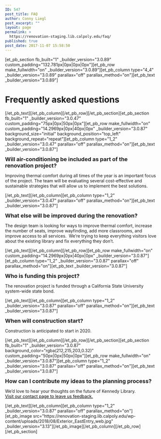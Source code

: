 ```yaml
---
ID: 547
post_title: FAQ
author: Conny Liegl
post_excerpt: ""
layout: page
permalink: >
  https://renovation-staging.lib.calpoly.edu/faq/
published: true
post_date: 2017-11-07 15:58:50
---
```

[et_pb_section fb_built="1" _builder_version="3.0.89" custom_padding="132.781px|0px|0px|0px"][et_pb_row make_fullwidth="on" _builder_version="3.0.89"][et_pb_column type="4_4" _builder_version="3.0.89" parallax="off" parallax_method="on"][et_pb_text _builder_version="3.0.89"]<h1>Frequently asked <strong>questions</strong></h1>[/et_pb_text][/et_pb_column][/et_pb_row][/et_pb_section][et_pb_section fb_built="1" _builder_version="3.0.47" custom_padding="75px|0px|50px|0px"][et_pb_row make_fullwidth="on" custom_padding="14.2969px|0px|40px|0px" _builder_version="3.0.87" background_size="initial" background_position="top_left" background_repeat="repeat"][et_pb_column type="1_2" _builder_version="3.0.47" parallax="off" parallax_method="on"][et_pb_text _builder_version="3.0.87"]<p><span style="font-size: large;"><strong>Will air-conditioning be included as part of the renovation project?</strong></span></p>
<p class="m_1395040769214602009x_MsoNormal"><span>Improving thermal comfort during all times of the year is an important focus of the project. The team will be evaluating several cost-effective and sustainable strategies that will allow us to implement the best solutions.</span></p>[/et_pb_text][/et_pb_column][et_pb_column type="1_2" _builder_version="3.0.47" parallax="off" parallax_method="on"][et_pb_text _builder_version="3.0.87"]<p><span style="font-size: large;"><strong>What else will be improved during the renovation?</strong></span></p>
<p><span>The design team is looking for ways to improve thermal comfort, increase the number of seats, improve wayfinding, add more classrooms, and improve access to all services.  We’re trying to keep everything visitors love about the existing library and fix everything they don’t. </span></p>[/et_pb_text][/et_pb_column][/et_pb_row][et_pb_row make_fullwidth="on" custom_padding="14.2969px|0px|40px|0px" _builder_version="3.0.87"][et_pb_column type="1_2" _builder_version="3.0.87" parallax="off" parallax_method="on"][et_pb_text _builder_version="3.0.87"]<p class="m_1395040769214602009x_MsoNormal"><span style="font-size: large;"><strong>Who is funding this project?</strong></span></p>
<p class="m_1395040769214602009x_MsoNormal"><span>The renovation project is funded through a California State University system-wide state bond.</span></p>[/et_pb_text][/et_pb_column][et_pb_column type="1_2" _builder_version="3.0.87" parallax="off" parallax_method="on"][et_pb_text _builder_version="3.0.87"]<p class="m_1395040769214602009x_MsoNormal"><span style="font-size: large;"><strong>When will construction start? </strong></span></p>
<p class="m_1395040769214602009x_MsoNormal"><span>Construction is anticipated to start in 2020.</span></p>[/et_pb_text][/et_pb_column][/et_pb_row][/et_pb_section][et_pb_section fb_built="1" _builder_version="3.0.87" background_color="rgba(212,215,203,0.32)" custom_padding="50px|0px|50px|0px"][et_pb_row make_fullwidth="on" _builder_version="3.0.87"][et_pb_column type="1_2" _builder_version="3.0.87" parallax="off" parallax_method="on"][et_pb_text _builder_version="3.0.87"]<p style="text-align: left;"><span style="font-size: large;"><strong>How can I contribute my ideas to the planning process?</strong> </span></p>
<p style="text-align: left;"><span>We’d love to hear your thoughts on the future of Kennedy Library.<br /><span style="text-decoration: underline; color: #000000;"><a href="https://renovation-staging.lib.calpoly.edu/share" style="color: #000000; text-decoration: underline;">Visit our contact page to leave us feedback.</a></span></span></p>[/et_pb_text][/et_pb_column][et_pb_column type="1_2" _builder_version="3.0.87" parallax="off" parallax_method="on"][et_pb_image src="https://renovation-staging.lib.calpoly.edu/wp-content/uploads/2018/08/Exterior_EastEntry_web.jpg" _builder_version="3.13"][/et_pb_image][/et_pb_column][/et_pb_row][/et_pb_section]